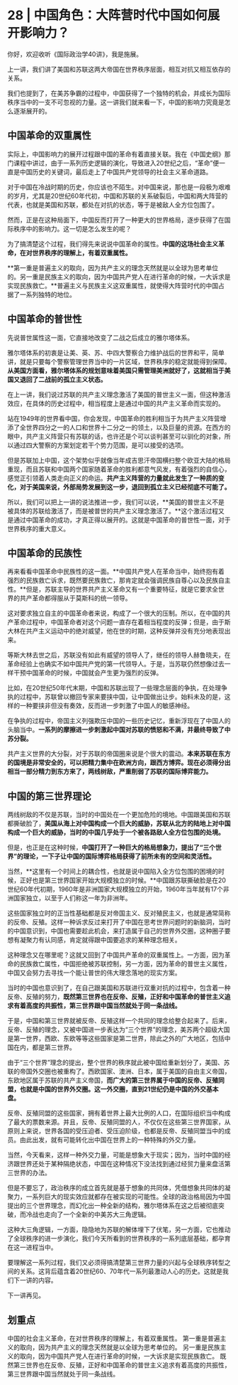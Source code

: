 # 28 | 中国角色：大阵营时代中国如何展开影响力？

你好，欢迎收听《国际政治学40讲》，我是施展。

上一讲，我们讲了美国和苏联这两大帝国在世界秩序层面，相互对抗又相互依存的关系。

我们也提到了，在美苏争霸的过程中，中国获得了一个独特的机会，并成长为国际秩序当中的一支不可忽视的力量。这一讲我们就来看一下，中国的影响力究竟是怎么逐渐展开的。

## 中国革命的双重属性

实际上，中国影响力的展开过程跟中国的革命有着直接关联。我在《中国史纲》那门课程中讲过，由于一系列历史逻辑的演化，导致进入20世纪之后，“革命”便一直是中国历史的关键词，最后走上了中国共产党领导的社会主义革命道路。

对于中国在冷战时期的历史，你应该也不陌生。对中国来说，那也是一段极为艰难的岁月，尤其是20世纪60年代初，中国和苏联的关系破裂后，中国和两大阵营的代表，也就是美国和苏联，都处在对抗的状态，等于是被敌人全方位包围了。

然而，正是在这种局面下，中国反而打开了一种更大的世界格局，逐步获得了在国际秩序中的影响力。这一切是怎么发生的呢？

为了搞清楚这个过程，我们得先来说说中国革命的属性。**中国的这场社会主义革命，在对世界秩序的理解上，有着双重属性。**

**第一重是普遍主义的取向，因为共产主义的理念天然就是以全球为思考单位的。另一重是民族主义的取向，因为中国共产党人在进行革命的时候，一大诉求是实现民族救亡。**普遍主义与民族主义这双重属性，就使得大阵营时代的中国占据了一系列独特的地位。

## 中国革命的普世性

先说普世属性这一面，它直接地改变了二战之后成立的雅尔塔体系。

雅尔塔体系的初衷是让美、英、苏、中四大警察合力维护战后的世界和平，简单讲，就是只要每个警察管理世界当中的一片区域，世界秩序的稳定就能得到保障。**从美国方面看，雅尔塔体系的规划意味着美国只需管理美洲就好了，这就相当于美国又退回了二战前的孤立主义状态。**

在上一讲，我们说过苏联的共产主义理念激活了美国的普世主义一面，但这种激活效应，在具体的历史过程中，相当程度上是通过中国的共产主义革命而实现的。

站在1949年的世界看中国，你会发现，中国革命的胜利相当于为共产主义阵营增添了全世界四分之一的人口和世界十二分之一的领土，以及巨量的资源。在西方的眼中，共产主义阵营只有苏联的话，也许还是个可以谈判甚至可以驯化的对象，所以通过四大警察的方案划定若干个势力范围，是可以接受的选项。

但是苏联加上中国，这个架势似乎就像当年成吉思汗帝国横扫整个欧亚大陆的格局重现，而且苏联和中国两个国家随着革命的胜利都意气风发，有着强烈的自信心，感觉正引领着人类走向正义的命运。**共产主义阵营的力量就此发生了一种质的变化，对于美国来说，外部局势发展到这一步，退回到孤立主义已经彻底不可能了。**

所以，我们可以把上一讲的说法推进一步，我们可以说，**美国的普世主义不是被具体的苏联给激活了，而是被普世的共产主义理念激活了。**这个激活过程又是通过中国革命的成功，才真正得以展开的。这就是中国革命的普世性一面，对于世界秩序的重大意义。

## 中国革命的民族性

再来看看中国革命中民族性的这一面。**中国共产党人在革命当中，始终抱有着强烈的民族救亡诉求，既然要民族救亡，那肯定就会强调民族自尊心以及民族自主性。**但是，苏联主导的世界共产主义革命又有一个重要特征，就是它要求全世界的共产革命都得服从于莫斯科的统一领导。

这对要求独立自主的中国革命者来说，构成了一个很大的压制。所以，在中国的共产革命过程中，中国革命者对这个问题一直存在着相当程度的反弹；但是，由于斯大林在共产主义运动中的绝对威望，他在世的时期，这种反弹并没有充分地表现出来。

等斯大林去世之后，苏联没有如此有威望的领导人了，继任的领导人赫鲁晓夫，在革命经验上也确实不如中国共产党的第一代领导人。于是，当苏联仍然想像过去一样干预中国革命的时候，中国就会产生更为强烈的反弹。

比如，在20世纪50年代末期，中国和苏联出现了一些理念层面的争执，在处理争执的过程中，苏联曾以撤回专家来要挟中国，让中国做出让步。始料未及的是，这样的一种要挟非但没有奏效，反而进一步刺激了中国人的敏感神经。

在争执的过程中，帝国主义列强欺压中国的一些历史记忆，重新浮现在了中国人的头脑当中。**一系列的摩擦进一步刺激起中国对苏联的愤怒和不满，并最终导致了中苏分裂。**

共产主义世界的大分裂，对于苏联的帝国圈来说是个很大的震动。**本来苏联在东方的国境是非常安全的，可以把精力集中在欧洲方向，跟西方博弈。现在必须得分出相当一部分精力到东方来了，两线树敌，严重削弱了苏联的国际博弈能力。**

## 中国的第三世界理论

两线树敌的不仅是苏联，当时的中国处在一个更加危险的境地。中国跟美国和苏联都撕破脸了，**美国从海上对中国构成一个巨大的威胁，苏联从北方的陆地上对中国构成一个巨大的威胁，当时的中国几乎处于一个被各路敌人全方位包围的处境。**

但是，也正是在这种时候，**中国打开了一种巨大的格局想象力，提出了“三个世界”的理论，一下子让中国的国际博弈格局获得了前所未有的空间和灵活性。**

当然，**这里有一个时间上的耦合性，也就是说中国陷入全方位包围的困境的时候，正好也是第三世界国家开始大规模独立的时候。**中国跟苏联撕破脸是在20世纪60年代初期，1960年是非洲国家大规模独立的开始，1960年当年就有17个非洲国家独立，以至于人们称这一年为非洲年。

这些国家独立时的正当性基础都是反对帝国主义、反对殖民主义，也就是通常简称的反帝、反殖。这样一种诉求反过来打开了中国在思考世界问题时的新脑洞，当时的中国意识到，中国也需要趁此机会，来打造属于自己的世界外交圈，这种圈子要想有凝聚力有认同感，肯定就得跟中国要追求的某种理念相关。

这种理念又在哪里呢？这就又回到了中国共产革命的双重属性上。一方面，因为革命的民族救亡属性，中国拒绝被苏联控制，另一方面，因为革命的普世主义属性，中国又会努力去寻找一个能让普世的伟大理念落地的现实方案。

当时的中国也意识到了，在自己跟美国和苏联进行双重对抗的过程中，包含着一种反帝、反殖的努力，**既然第三世界也在反帝、反殖，正好和中国革命的普世主义追求有着高度的共振性，第三世界跟中国当然就处于同一条战线。**

于是，中国和第三世界就被反帝、反殖这样一个共同的理念给整合起来了。后来，反帝、反殖的理念，又被中国进一步表达为“三个世界”的理念，美苏两个超级大国是第一世界，西欧、东欧等等这些国家是第二世界，除此之外的广大地区，包括中国在内，都是第三世界。

由于“三个世界”理念的提出，整个世界的秩序就此被中国给重新划分了，美国、苏联的帝国外交圈也被重构了。西欧国家、澳洲、日本，属于美国的自由主义帝国，东欧地区属于苏联的共产主义帝国，**而广大的第三世界属于中国的反帝、反殖同盟，也就是中国的世界外交圈。这一外交圈，直到21世纪仍是中国的外交基本盘。**

反帝、反殖同盟的这些国家，拥有着世界上最大比例的人口，在国际组织当中构成了最大的票数来源。并且，反帝、反殖同盟的人，不仅仅在这些第三世界国家，从原则上来说，世界各国的受压迫者、受压迫阶级，也都是反帝、反殖同盟当中的成员。由此出发，就有可能转化出中国在世界上的一种特殊的外交力量。

当然，今天看来，这样一种外交力量，可能是想象大于现实；因为，当时中国的经济跟世界还处于某种隔绝状态，中国在这种情况下没法找到通过经贸力量来盘活第三世界的办法。

但是不要忘了，政治秩序的成立首先就是基于想象的共同体，凭借想象共同体的凝聚力，一系列巨大的现实效应就都存在被实现的可能性。全球的政治格局因为中国提出的三个世界理念，而幻化出一种全新的结构，雅尔塔体系在这之后被彻底突破，而冷战也走向了一个全新的中美苏大三角逻辑。

这种大三角逻辑，一方面，隐隐地为苏联的解体埋下了伏笔，另一方面，它也推动了全球秩序的进一步演化，我们今天所看到的世界秩序的一系列底层基础，都孕育在这一进程当中。

要理解这一系列过程，我们又必须得搞清楚第三世界力量的兴起与全球秩序转型之间的关系。这背后蕴含着20世纪60、70年代一系列最激动人心的历史。这就是我们下一讲的内容。

下一讲再见。


## 划重点

中国的社会主义革命，在对世界秩序的理解上，有着双重属性。 第一重是普遍主义的取向，因为共产主义的理念天然就是以全球为思考单位的。 另一重是民族主义的取向，因为中国共产党人在进行革命的时候，一大诉求是实现民族救亡。 既然第三世界也在反帝、反殖，正好和中国革命的普世主义追求有着高度的共振性，第三世界跟中国当然就处于同一条战线。
